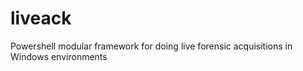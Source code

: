 # liveack
Powershell modular framework for doing live forensic acquisitions in Windows environments  
